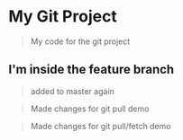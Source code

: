 # My Git Project

> My code for the git project

## I'm inside the feature branch

> added to master again

> Made changes for git pull demo

> Made changes for git pull/fetch demo
